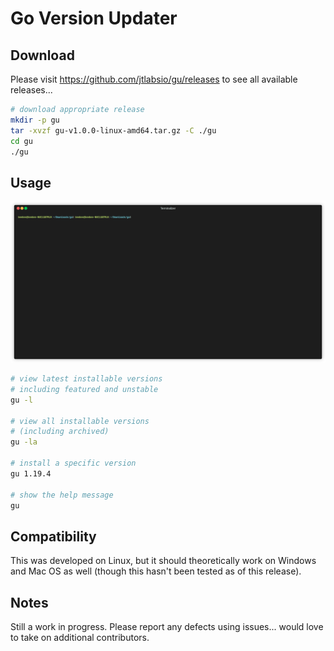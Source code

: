 # Go Version Updater

## Download

Please visit <https://github.com/jtlabsio/gu/releases> to see all available releases...

```bash
# download appropriate release
mkdir -p gu
tar -xvzf gu-v1.0.0-linux-amd64.tar.gz -C ./gu
cd gu
./gu
```

## Usage

![](https://github.com/jtlabsio/gu/blob/main/demo.gif)

```bash
# view latest installable versions
# including featured and unstable
gu -l

# view all installable versions 
# (including archived)
gu -la

# install a specific version
gu 1.19.4

# show the help message
gu
```

## Compatibility

This was developed on Linux, but it should theoretically work on Windows and Mac OS as well (though this hasn't been tested as of this release). 

## Notes

Still a work in progress. Please report any defects using issues... would love to take on additional contributors.